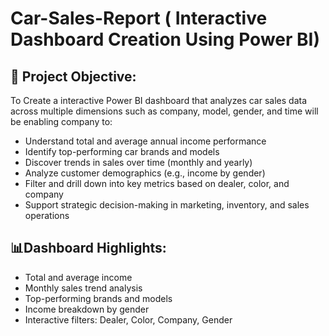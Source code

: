 # Car-Sales-Report ( Interactive Dashboard Creation Using Power BI)
## 🎯 Project Objective:

To Create a interactive Power BI dashboard that analyzes car sales data across multiple dimensions such as company, model, gender, and time will be enabling company  to:
* Understand total and average annual income performance
* Identify top-performing car brands and models
* Discover trends in sales over time (monthly and yearly)
* Analyze customer demographics (e.g., income by gender)
* Filter and drill down into key metrics based on dealer, color, and company
* Support strategic decision-making in marketing, inventory, and sales operations

## 📊Dashboard Highlights:

* Total and average income
* Monthly sales trend analysis
* Top-performing brands and models
* Income breakdown by gender
* Interactive filters: Dealer, Color, Company, Gender
